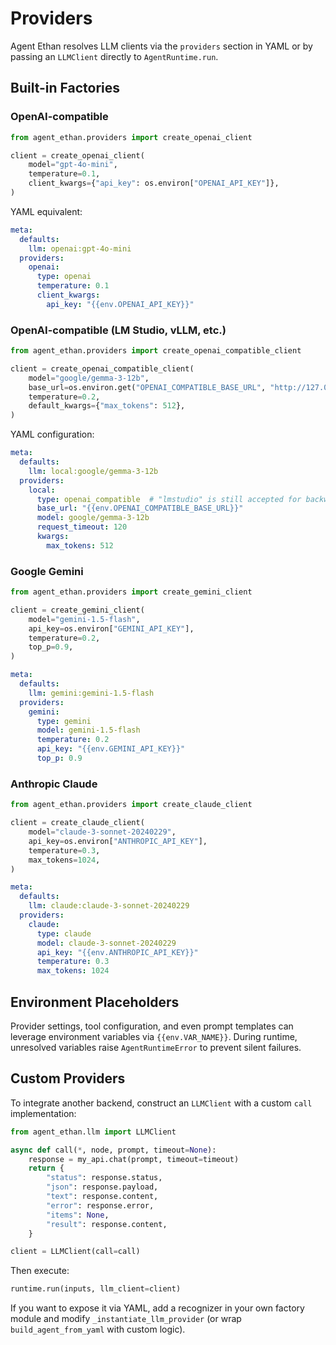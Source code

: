 # Providers

Agent Ethan resolves LLM clients via the `providers` section in YAML or by passing an `LLMClient` directly to `AgentRuntime.run`.

## Built-in Factories

### OpenAI-compatible

```python
from agent_ethan.providers import create_openai_client

client = create_openai_client(
    model="gpt-4o-mini",
    temperature=0.1,
    client_kwargs={"api_key": os.environ["OPENAI_API_KEY"]},
)
```

YAML equivalent:

```yaml
meta:
  defaults:
    llm: openai:gpt-4o-mini
  providers:
    openai:
      type: openai
      temperature: 0.1
      client_kwargs:
        api_key: "{{env.OPENAI_API_KEY}}"
```

### OpenAI-compatible (LM Studio, vLLM, etc.)

```python
from agent_ethan.providers import create_openai_compatible_client

client = create_openai_compatible_client(
    model="google/gemma-3-12b",
    base_url=os.environ.get("OPENAI_COMPATIBLE_BASE_URL", "http://127.0.0.1:1234/v1"),
    temperature=0.2,
    default_kwargs={"max_tokens": 512},
)
```

YAML configuration:

```yaml
meta:
  defaults:
    llm: local:google/gemma-3-12b
  providers:
    local:
      type: openai_compatible  # "lmstudio" is still accepted for backward compatibility
      base_url: "{{env.OPENAI_COMPATIBLE_BASE_URL}}"
      model: google/gemma-3-12b
      request_timeout: 120
      kwargs:
        max_tokens: 512
```

### Google Gemini

```python
from agent_ethan.providers import create_gemini_client

client = create_gemini_client(
    model="gemini-1.5-flash",
    api_key=os.environ["GEMINI_API_KEY"],
    temperature=0.2,
    top_p=0.9,
)
```

```yaml
meta:
  defaults:
    llm: gemini:gemini-1.5-flash
  providers:
    gemini:
      type: gemini
      model: gemini-1.5-flash
      temperature: 0.2
      api_key: "{{env.GEMINI_API_KEY}}"
      top_p: 0.9
```

### Anthropic Claude

```python
from agent_ethan.providers import create_claude_client

client = create_claude_client(
    model="claude-3-sonnet-20240229",
    api_key=os.environ["ANTHROPIC_API_KEY"],
    temperature=0.3,
    max_tokens=1024,
)
```

```yaml
meta:
  defaults:
    llm: claude:claude-3-sonnet-20240229
  providers:
    claude:
      type: claude
      model: claude-3-sonnet-20240229
      api_key: "{{env.ANTHROPIC_API_KEY}}"
      temperature: 0.3
      max_tokens: 1024
```

## Environment Placeholders

Provider settings, tool configuration, and even prompt templates can leverage environment variables via `{{env.VAR_NAME}}`. During runtime, unresolved variables raise `AgentRuntimeError` to prevent silent failures.

## Custom Providers

To integrate another backend, construct an `LLMClient` with a custom `call` implementation:

```python
from agent_ethan.llm import LLMClient

async def call(*, node, prompt, timeout=None):
    response = my_api.chat(prompt, timeout=timeout)
    return {
        "status": response.status,
        "json": response.payload,
        "text": response.content,
        "error": response.error,
        "items": None,
        "result": response.content,
    }

client = LLMClient(call=call)
```

Then execute:

```python
runtime.run(inputs, llm_client=client)
```

If you want to expose it via YAML, add a recognizer in your own factory module and modify `_instantiate_llm_provider` (or wrap `build_agent_from_yaml` with custom logic).
